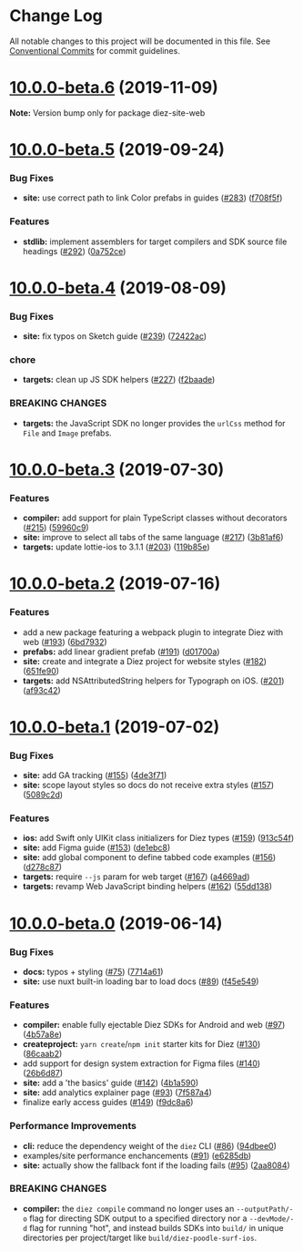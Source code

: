 # Change Log

All notable changes to this project will be documented in this file.
See [Conventional Commits](https://conventionalcommits.org) for commit guidelines.

# [10.0.0-beta.6](https://github.com/diez/diez/compare/v10.0.0-beta.5...v10.0.0-beta.6) (2019-11-09)

**Note:** Version bump only for package diez-site-web





# [10.0.0-beta.5](https://github.com/diez/diez/compare/v10.0.0-beta.4...v10.0.0-beta.5) (2019-09-24)


### Bug Fixes

* **site:** use correct path to link Color prefabs in guides ([#283](https://github.com/diez/diez/issues/283)) ([f708f5f](https://github.com/diez/diez/commit/f708f5f))


### Features

* **stdlib:** implement assemblers for target compilers and SDK source file headings ([#292](https://github.com/diez/diez/issues/292)) ([0a752ce](https://github.com/diez/diez/commit/0a752ce))





# [10.0.0-beta.4](https://github.com/diez/diez/compare/v10.0.0-beta.3...v10.0.0-beta.4) (2019-08-09)


### Bug Fixes

* **site:** fix typos on Sketch guide ([#239](https://github.com/diez/diez/issues/239)) ([72422ac](https://github.com/diez/diez/commit/72422ac))


### chore

* **targets:** clean up JS SDK helpers  ([#227](https://github.com/diez/diez/issues/227)) ([f2baade](https://github.com/diez/diez/commit/f2baade))


### BREAKING CHANGES

* **targets:** the JavaScript SDK no longer provides the `urlCss` method for `File` and `Image` prefabs.





# [10.0.0-beta.3](https://github.com/diez/diez/compare/v10.0.0-beta.2...v10.0.0-beta.3) (2019-07-30)


### Features

* **compiler:** add support for plain TypeScript classes without decorators ([#215](https://github.com/diez/diez/issues/215)) ([59960c9](https://github.com/diez/diez/commit/59960c9))
* **site:** improve <CodeTabs> to select all tabs of the same language ([#217](https://github.com/diez/diez/issues/217)) ([3b81af6](https://github.com/diez/diez/commit/3b81af6))
* **targets:** update lottie-ios to 3.1.1 ([#203](https://github.com/diez/diez/issues/203)) ([119b85e](https://github.com/diez/diez/commit/119b85e))





# [10.0.0-beta.2](https://github.com/diez/diez/compare/v10.0.0-beta.1...v10.0.0-beta.2) (2019-07-16)


### Features

* add a new package featuring a webpack plugin to integrate Diez with web ([#193](https://github.com/diez/diez/issues/193)) ([6bd7932](https://github.com/diez/diez/commit/6bd7932))
* **prefabs:** add linear gradient prefab ([#191](https://github.com/diez/diez/issues/191)) ([d01700a](https://github.com/diez/diez/commit/d01700a))
* **site:** create and integrate a Diez project for website styles ([#182](https://github.com/diez/diez/issues/182)) ([651fe90](https://github.com/diez/diez/commit/651fe90))
* **targets:** add NSAttributedString helpers for Typograph on iOS. ([#201](https://github.com/diez/diez/issues/201)) ([af93c42](https://github.com/diez/diez/commit/af93c42))





# [10.0.0-beta.1](https://github.com/diez/diez/compare/v10.0.0-beta.0...v10.0.0-beta.1) (2019-07-02)


### Bug Fixes

* **site:** add GA tracking ([#155](https://github.com/diez/diez/issues/155)) ([4de3f71](https://github.com/diez/diez/commit/4de3f71))
* **site:** scope layout styles so docs do not receive extra styles ([#157](https://github.com/diez/diez/issues/157)) ([5089c2d](https://github.com/diez/diez/commit/5089c2d))


### Features

* **ios:** add Swift only UIKit class initializers for Diez types ([#159](https://github.com/diez/diez/issues/159)) ([913c54f](https://github.com/diez/diez/commit/913c54f))
* **site:** add Figma guide ([#153](https://github.com/diez/diez/issues/153)) ([de1ebc8](https://github.com/diez/diez/commit/de1ebc8))
* **site:** add global component to define tabbed code examples ([#156](https://github.com/diez/diez/issues/156)) ([d278c87](https://github.com/diez/diez/commit/d278c87))
* **targets:** require `--js` param for web target ([#167](https://github.com/diez/diez/issues/167)) ([a4669ad](https://github.com/diez/diez/commit/a4669ad))
* **targets:** revamp Web JavaScript binding helpers ([#162](https://github.com/diez/diez/issues/162)) ([55dd138](https://github.com/diez/diez/commit/55dd138))





# [10.0.0-beta.0](https://github.com/diez/diez/compare/v10.0.0-alpha.0...v10.0.0-beta.0) (2019-06-14)


### Bug Fixes

* **docs:** typos + styling ([#75](https://github.com/diez/diez/issues/75)) ([7714a61](https://github.com/diez/diez/commit/7714a61))
* **site:** use nuxt built-in loading bar to load docs ([#89](https://github.com/diez/diez/issues/89)) ([f45e549](https://github.com/diez/diez/commit/f45e549))


### Features

* **compiler:** enable fully ejectable Diez SDKs for Android and web ([#97](https://github.com/diez/diez/issues/97)) ([4b57a8e](https://github.com/diez/diez/commit/4b57a8e))
* **createproject:** `yarn create`/`npm init` starter kits for Diez ([#130](https://github.com/diez/diez/issues/130)) ([86caab2](https://github.com/diez/diez/commit/86caab2))
* add support for design system extraction for Figma files ([#140](https://github.com/diez/diez/issues/140)) ([26b6d87](https://github.com/diez/diez/commit/26b6d87))
* **site:** add a 'the basics' guide ([#142](https://github.com/diez/diez/issues/142)) ([4b1a590](https://github.com/diez/diez/commit/4b1a590))
* **site:** add analytics explainer page ([#93](https://github.com/diez/diez/issues/93)) ([7f587a4](https://github.com/diez/diez/commit/7f587a4))
* finalize early access guides ([#149](https://github.com/diez/diez/issues/149)) ([f9dc8a6](https://github.com/diez/diez/commit/f9dc8a6))


### Performance Improvements

* **cli:** reduce the dependency weight of the `diez` CLI ([#86](https://github.com/diez/diez/issues/86)) ([94dbee0](https://github.com/diez/diez/commit/94dbee0))
* examples/site performance enchancements ([#91](https://github.com/diez/diez/issues/91)) ([e6285db](https://github.com/diez/diez/commit/e6285db))
* **site:** actually show the fallback font if the loading fails ([#95](https://github.com/diez/diez/issues/95)) ([2aa8084](https://github.com/diez/diez/commit/2aa8084))


### BREAKING CHANGES

* **compiler:** the `diez compile` command no longer uses an `--outputPath/-o` flag for directing SDK output to a specified directory nor a `--devMode/-d` flag for running "hot", and instead builds SDKs into `build/` in unique directories per project/target like `build/diez-poodle-surf-ios`.
